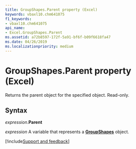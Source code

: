 ```yaml
---
title: GroupShapes.Parent property (Excel)
keywords: vbaxl10.chm641075
f1_keywords:
- vbaxl10.chm641075
api_name:
- Excel.GroupShapes.Parent
ms.assetid: a72b8597-172f-5a91-bf6f-b09f6618fa47
ms.date: 04/26/2019
ms.localizationpriority: medium
---
```



# GroupShapes.Parent property (Excel)

Returns the parent object for the specified object. Read-only.


## Syntax

_expression_.**Parent**

_expression_ A variable that represents a **[GroupShapes](Excel.GroupShapes.md)** object.




[!include[Support and feedback](~/includes/feedback-boilerplate.md)]